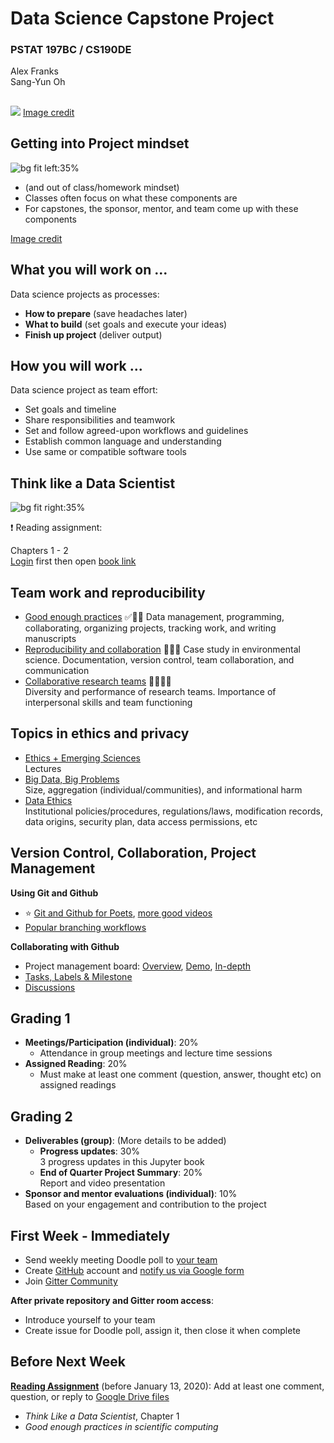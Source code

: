 <!--
theme: gaia
paginate: true
headingDivider: 2 
backgroundColor: white
-->

<!-- _class: lead -->

# Data Science Capstone Project
### PSTAT 197BC / CS190DE

Alex Franks  
Sang-Yun Oh

##

<!-- _class: lead -->

![](https://learning.oreilly.com/library/view/think-like-a/9781633430273/01fig01_alt.jpg)
[Image credit](https://learning.oreilly.com/library/view/think-like-a/9781633430273/)


## Getting into Project mindset

![bg fit left:35%](https://learning.oreilly.com/library/view/think-like-a/9781633430273/02fig02.jpg)

* (and out of class/homework mindset)
* Classes often focus on what these components are
* For capstones, the sponsor, mentor, and team come up with these components

[Image credit](https://learning.oreilly.com/library/view/think-like-a/9781633430273/)


## What you will work on ...

Data science projects as processes:

* **How to prepare** (save headaches later)
* **What to build** (set goals and execute your ideas)
* **Finish up project** (deliver output)


## How you will work ...

Data science project as team effort:

* Set goals and timeline
* Share responsibilities and teamwork
* Set and follow agreed-upon workflows and guidelines
* Establish common language and understanding
* Use same or compatible software tools


## Think like a Data Scientist

![bg fit right:35%](https://images.manning.com/360/480/resize/book/3/14e6612-b8c6-408c-9a69-1009f61e0d50/Godsey-TLDS-HI.png)

:exclamation: Reading assignment: 

Chapters 1 - 2  
[Login](http://uclibs.org/PID/432785) first then open [book link](https://learning.oreilly.com/library/view/think-like-a/9781633430273/)


## Team work and reproducibility

* [Good enough practices](https://doi.org/10.1371/journal.pcbi.1005510) :white_check_mark::calendar::notebook:
    Data management, programming, collaborating, organizing projects, tracking work, and writing manuscripts
* [Reproducibility and collaboration](https://doi.org/10.1038/s41559-017-0160) :facepunch::tada::clap: 
    Case study in environmental science. Documentation, version control, team collaboration, and communication
* [Collaborative research teams](https://doi.org/10.1890/130001) :dog::mouse::rabbit::frog:  
    Diversity and performance of research teams. Importance of interpersonal skills and team functioning 

## Topics in ethics and privacy

- [Ethics + Emerging Sciences](http://ethics.calpoly.edu/)  
    Lectures
- [Big Data, Big Problems](https://doi.org/10.1080/08900523.2014.863126)  
    Size, aggregation (individual/communities), and informational harm
- [Data Ethics](https://doi.org/10.1089/big.2018.0083)  
    Institutional policies/procedures, regulations/laws, modification records, data origins, security plan, data access permissions, etc


## Version Control, Collaboration, Project Management <!-- fit --> 

**Using Git and Github**
- :star: [Git and Github for Poets](https://youtube.com/playlist?list=PLRqwX-V7Uu6ZF9C0YMKuns9sLDzK6zoiV), [more good videos](https://youtube.com/playlist?list=PLnBmnPde1L9dsZV1cR2DFYNLNKrO56mjy)
- [Popular branching workflows](https://youtu.be/aJnFGMclhU8)

**Collaborating with Github**
- Project management board: [Overview](https://youtu.be/nI5VdsVl0FM), [Demo](https://youtu.be/ff5cBkPg-bQ?t=40), [In-depth](https://youtube.com/playlist?list=PLiO7XHcmTslc5hGrbnnmHIb0SeJLTpOEu)
- [Tasks, Labels & Milestone](https://youtu.be/ukYSRu4k0gs)
- [Discussions](https://youtu.be/BnnevOZx7g0)

## Grading 1

* **Meetings/Participation (individual)**: 20%  
    - Attendance in group meetings and lecture time sessions
* **Assigned Reading**: 20%
    - Must make at least one comment (question, answer, thought etc) on assigned readings

## Grading 2

* **Deliverables (group)**:
    (More details to be added)
    * **Progress updates**: 30%  
        3 progress updates in this Jupyter book
    * **End of Quarter Project Summary**: 20%  
        Report and video presentation
* **Sponsor and mentor evaluations (individual)**: 10%  
    Based on your engagement and contribution to the project

## First Week - Immediately

* Send weekly meeting Doodle poll to [your team](https://ucsb-ds-capstone-2021.github.io/class/contacts.html)
* Create [GitHub](https://education.github.com/pack) account and [notify us via Google form](https://forms.gle/LZbcZUis9jkaQeVn6)
* Join [Gitter Community](https://gitter.im/ucsb-ds-capstone-2021/community)

**After private repository and Gitter room access**:
* Introduce yourself to your team
* Create issue for Doodle poll, assign it, then close it when complete

## Before Next Week

**[Reading Assignment](https://ucsb-ds-capstone-2021.github.io/class/syllabus_readings.html#)** (before January 13, 2020):
Add at least one comment, question, or reply to [Google Drive files](https://ucsb-ds-capstone-2021.github.io/class/syllabus_readings.html#)
- _Think Like a Data Scientist_, Chapter 1  
- _Good enough practices in scientific computing_ 
